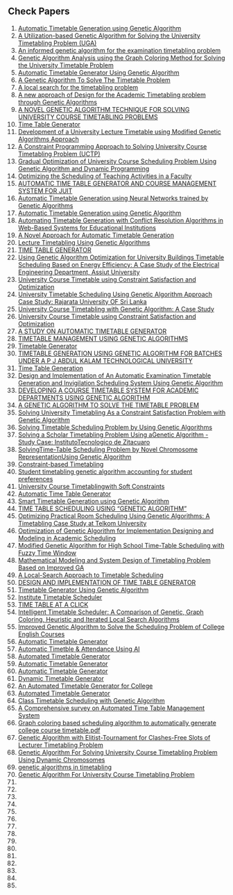 ## Check Papers

1. [Automatic Timetable Generation using Genetic Algorithm](/Documents/Papers/1.Automatic%20Timetable%20Generation%20using%20Genetic%20Algorithm.pdf)
2. [A Utilization-based Genetic Algorithm for Solving the University Timetabling Problem (UGA)](/Documents/Papers/2.A%20Utilization-based%20Genetic%20Algorithm%20for%20Solving%20the%20University%20Timetabling%20Problem%20(UGA).pdf)
3. [An informed genetic algorithm for the examination timetabling problem](/Documents/Papers/3.An%20informed%20genetic%20algorithm%20for%20the%20examination%20timetabling%20problem.pdf)
4. [Genetic Algorithm Analysis using the Graph Coloring Method for Solving the University Timetable Problem](/Documents/Papers/4.Genetic%20Algorithm%20Analysis%20using%20the%20Graph%20Coloring%20Method%20for%20Solving%20the%20%20University%20Timetable%20Problem.pdf)
5. [Automatic Timetable Generator Using Genetic Algorithm](/Documents/Papers/5.Automatic%20Timetable%20Generator%20Using%20Genetic%20%20Algorithm.pdf)
6. [A Genetic Algorithm To Solve The Timetable Problem](/Documents/Papers/6.A%20Genetic%20Algorithm%20To%20Solve%20The%20Timetable%20Problem.pdf)
7. [A local search for the timetabling problem](/Documents/Papers/7.A%20local%20search%20for%20the%20timetabling%20problem.pdf)
8. [A new approach of Design for the Academic Timetabling problem through Genetic Algorithms](/Documents/Papers/8.A%20new%20approach%20of%20Design%20for%20the%20Academic%20Timetabling%20problem%20through%20Genetic%20Algorithms.pdf)
9. [A NOVEL GENETIC ALGORITHM TECHNIQUE FOR SOLVING UNIVERSITY COURSE TIMETABLING PROBLEMS](/Documents/Papers/9.A%20NOVEL%20GENETIC%20ALGORITHM%20TECHNIQUE%20FOR%20SOLVING%20%20UNIVERSITY%20COURSE%20TIMETABLING%20PROBLEMS.pdf)
10. [Time Table Generator](/Documents/Papers/10.Time%20Table%20Generator.pdf)
11. [Development of a University Lecture Timetable using Modified Genetic Algorithms Approach](/Documents/Papers/11.Development%20of%20a%20University%20Lecture%20Timetable%20using%20%20Modified%20Genetic%20Algorithms%20Approach.pdf)
12. [A Constraint Programming Approach to Solving University Course Timetabling Problem (UCTP)](/Documents/Papers/12.A%20Constraint%20Programming%20Approach%20to%20Solving%20University%20Course%20Timetabling%20Problem%20(UCTP).pdf)
13. [Gradual Optimization of University Course Scheduling Problem Using Genetic Algorithm and Dynamic Programming](/Documents/Papers/13.Gradual%20Optimization%20of%20University%20Course%20Scheduling%20Problem%20Using%20Genetic%20Algorithm%20and%20Dynamic%20Programming.pdf)
14. [Optimizing the Scheduling of Teaching Activities in a Faculty](/Documents/Papers/14.Optimizing%20the%20Scheduling%20of%20Teaching%20Activities%20in%20a%20Faculty.pdf)
15. [AUTOMATIC TIME TABLE GENERATOR AND COURSE MANAGEMENT SYSTEM FOR JUIT](/Documents/Papers/15.AUTOMATIC%20TIME%20TABLE%20GENERATOR%20AND%20%20%20%20%20%20%20%20%20%20%20%20%20COURSE%20MANAGEMENT%20SYSTEM%20FOR%20JUIT.pdf)
16. [Automatic Timetable Generation using Neural Networks trained by Genetic Algorithms](/Documents/Papers/16.Automatic%20Timetable%20Generation%20using%20Neural%20Networks%20trained%20by%20Genetic%20Algorithms.pdf)
17. [Automatic Timetable Generation using Genetic Algorithm](/Documents/Papers/17.Automatic%20Timetable%20Generation%20using%20Genetic%20%20Algorithm.pdf)
18. [Automating Timetable Generation with Conflict Resolution Algorithms in Web-Based Systems for Educational Institutions](/Documents/Papers/18.Automating%20Timetable%20Generation%20with%20Conflict%20Resolution%20Algorithms%20in%20%20Web-Based%20Systems%20for%20Educational%20Institutions.pdf)
19. [A Novel Approach for Automatic Timetable Generation](/Documents/Papers/19.A%20Novel%20Approach%20for%20Automatic%20Timetable%20Generation.pdf)
20. [Lecture Timetabling Using Genetic Algorithms](/Documents/Papers/20.Lecture%20Timetabling%20Using%20Genetic%20Algorithms.pdf)
21. [TIME TABLE GENERATOR](/Documents/Papers/21.TIME%20TABLE%20GENERATOR.pdf)
22. [Using Genetic Algorithm Optimization for University Buildings Timetable Scheduling Based on Energy Efficiency: A Case Study of the Electrical Engineering Department, Assiut University](/Documents/Papers/22.Using%20Genetic%20Algorithm%20Optimization%20for%20University%20%20Buildings%20Timetable%20Scheduling%20Based%20on%20Energy%20%20Efficiency-A%20Case%20Study%20of%20the%20Electrical%20%20Engineering%20Department,%20Assiut%20University.pdf)
23. [University Course Timetable using Constraint Satisfaction and Optimization](/Documents/Papers/23.University%20Course%20Timetable%20using%20Constraint%20Satisfaction%20and%20Optimization.pdf)
24. [University Timetable Scheduling Using Genetic Algorithm Approach Case Study: Rajarata University OF Sri Lanka](/Documents/Papers/24.University%20Timetable%20Scheduling%20Using%20Genetic%20Algorithm%20%20Approach%20Case%20Study%20-%20Rajarata%20University%20OF%20Sri%20Lanka.pdf)
25. [University Course Timetabling with Genetic Algorithm: A Case Study](/Documents/Papers/25.University%20Course%20Timetabling%20with%20Genetic%20Algorithm%20A%20Case%20Study.pdf)
26. [University Course Timetable using Constraint Satisfaction and Optimization](/Documents/Papers/26.University%20Course%20Timetable%20using%20Constraint%20Satisfaction%20and%20Optimization.pdf)
27. [A STUDY ON AUTOMATIC TIMETABLE GENERATOR](/Documents/Papers/27.A%20STUDY%20ON%20AUTOMATIC%20TIMETABLE%20GENERATOR.pdf)
28. [TIMETABLE MANAGEMENT USING GENETIC ALGORITHMS](/Documents/Papers/28.TIMETABLE%20MANAGEMENT%20USING%20GENETIC%20ALGORITHMS.pdf)
29. [Timetable Generator](/Documents/Papers/29.Timetable%20Generator.pdf)
30. [TIMETABLE GENERATION USING GENETIC ALGORITHM FOR BATCHES UNDER A P J ABDUL KALAM TECHNOLOGICAL UNIVERSITY](/Documents/Papers/30.TIMETABLE%20GENERATION%20USING%20%20GENETIC%20ALGORITHM%20FOR%20BATCHES%20%20UNDER%20A%20P%20J%20ABDUL%20KALAM%20%20TECHNOLOGICAL%20UNIVERSITY.pdf)
31. [Time Table Generation](/Documents/Papers/31.Time%20Table%20Generation.pdf)
32. [Design and Implementation of An Automatic Examination Timetable Generation and Invigilation Scheduling System Using Genetic Algorithm](/Documents/Papers/32.Design%20and%20Implementation%20of%20An%20Automatic%20Examination%20%20Timetable%20Generation%20and%20Invigilation%20Scheduling%20System%20%20Using%20Genetic%20Algorithm.pdf)
33. [DEVELOPING A COURSE TIMETABLE SYSTEM FOR ACADEMIC DEPARTMENTS USING GENETIC ALGORITHM](/Documents/Papers/33.DEVELOPING%20A%20COURSE%20TIMETABLE%20SYSTEM%20FOR%20%20ACADEMIC%20DEPARTMENTS%20USING%20GENETIC%20%20ALGORITHM.pdf)
34. [A GENETIC ALGORITHM TO SOLVE THE TIMETABLE PROBLEM](/Documents/Papers/34.A%20GENETIC%20ALGORITHM%20TO%20SOLVE%20THE%20TIMETABLE%20PROBLEM.pdf)
35. [Solving University Timetabling As a Constraint Satisfaction Problem with Genetic Algorithm](/Documents/Papers/35.Solving%20University%20Timetabling%20As%20a%20Constraint%20%20Satisfaction%20Problem%20with%20Genetic%20Algorithm.pdf)
36. [Solving Timetable Scheduling Problem by Using Genetic Algorithms](/Documents/Papers/36.Solving%20Timetable%20Scheduling%20Problem%20by%20Using%20Genetic%20Algorithms.pdf)
37. [Solving a Scholar Timetabling Problem Using aGenetic Algorithm - Study Case: InstitutoTecnologico de Zitacuaro](/Documents/Papers/37.Solving%20a%20Scholar%20Timetabling%20Problem%20Using%20a%20Genetic%20Algorithm%20-%20Study%20Case%20-%20Instituto%20Tecnologico%20de%20Zitacuaro.pdf)
38. [SolvingTime-Table Scheduling Problem by Novel Chromosome RepresentationUsing Genetic Algorithm](/Documents/Papers/38.SolvingTime-Table%20Scheduling%20Problem%20by%20Novel%20%20Chromosome%20RepresentationUsing%20Genetic%20Algorithm.pdf)
39. [Constraint-based Timetabling](/Documents/Papers/39.Constraint-based%20Timetabling.pdf)
40. [Student timetabling genetic algorithm accounting for student preferences](/Documents/Papers/40.Student%20timetabling%20genetic%20algorithm%20accounting%20for%20student%20preferences.pdf)
41. [University Course Timetablingwith Soft Constraints](/Documents/Papers/41.University%20Course%20Timetabling%20with%20Soft%20Constraints.pdf)
42. [Automatic Time Table Generator ](/Documents/Papers/42.Automatic%20Time%20Table%20Generator%20.pdf)
43. [Smart Timetable Generation using Genetic Algorithm](/Documents/Papers/43.Smart%20Timetable%20Generation%20using%20Genetic%20Algorithm.pdf)
44. [TIME TABLE SCHEDULING USING “GENETIC ALGORITHM”](/Documents/Papers/44.TIME%20TABLE%20SCHEDULING%20USING%20“GENETIC%20%20ALGORITHM”.pdf)
45. [Optimizing Practical Room Scheduling Using Genetic Algorithms: A Timetabling Case Study at Telkom University](/Documents/Papers/45.Optimizing%20Practical%20Room%20Scheduling%20Using%20%20Genetic%20Algorithms-%20A%20Timetabling%20Case%20Study%20at%20%20Telkom%20University.pdf)
46. [Optimization of Genetic Algorithm for Implementation Designing and Modeling  in Academic Scheduling](/Documents/Papers/46.Optimization%20of%20Genetic%20Algorithm%20for%20Implementation%20%20Designing%20and%20Modeling%20%20in%20Academic%20Scheduling.pdf)
47. [Modified Genetic Algorithm for High School Time-Table Scheduling with Fuzzy Time Window](/Documents/Papers/47.Modified%20Genetic%20Algorithm%20for%20High%20School%20Time-%20Table%20Scheduling%20with%20Fuzzy%20Time%20Window.pdf)
48. [Mathematical Modeling and System Design of Timetabling Problem Based on Improved GA](/Documents/Papers/48.Mathematical%20Modeling%20and%20System%20Design%20of%20%20Timetabling%20Problem%20Based%20on%20Improved%20GA.pdf)
49. [A Local-Search Approach to Timetable Scheduling](/Documents/Papers/49.A%20Local-Search%20Approach%20to%20Timetable%20Scheduling.pdf)
50. [DESIGN AND IMPLEMENTATION OF TIME TABLE GENERATOR](/Documents/Papers/50.DESIGN%20AND%20IMPLEMENTATION%20OF%20TIME%20%20TABLE%20GENERATOR.pdf)
51. [Timetable Generator Using Genetic Algorithm](/Documents/Papers/51.Timetable%20Generator%20Using%20Genetic%20Algorithm.pdf)
52. [Institute Timetable Scheduler](/Documents/Papers/52.Institute%20Timetable%20Scheduler.pdf)
53. [TIME TABLE AT A CLICK ](/Documents/Papers/53.TIME%20TABLE%20AT%20A%20CLICK%20.pdf)
54. [Intelligent Timetable Scheduler: A Comparison of Genetic, Graph Coloring, Heuristic and Iterated Local Search Algorithms ](/Documents/Papers/54.Intelligent%20Timetable%20Scheduler%20-A%20Comparison%20%20of%20Genetic,%20Graph%20Coloring,%20Heuristic%20and%20%20Iterated%20Local%20Search%20Algorithms%20.pdf)
55. [Improved Genetic Algorithm to Solve the Scheduling Problem of College English Courses](/Documents/Papers/55.Improved%20Genetic%20Algorithm%20to%20Solve%20the%20Scheduling%20Problem%20of%20College%20English%20Courses.pdf)
56. [Automatic Timetable Generator](/Documents/Papers/56.Automatic%20Timetable%20Generator.pdf)
57. [Automatic Timetble & Attendance Using AI](/Documents/Papers/57.Automatic%20Timetble%20&%20Attendance%20Using%20AI.pdf)
58. [Automated Timetable Generator](/Documents/Papers/58.Automated%20Timetable%20Generator.pdf)
59. [Automatic Timetable Generator](/Documents/Papers/59.Automatic%20Timetable%20Generator.pdf)
60. [Automatic Timetable Generator](/Documents/Papers/60.Automatic%20Timetable%20Generator.pdf)
61. [Dynamic Timetable Generator](/Documents/Papers/61.Dynamic%20Timetable%20Generator.pdf)
62. [An Automated Timetable Generator for College](/Documents/Papers/62.An%20Automated%20Timetable%20Generator%20for%20College.pdf)
63. [Automated Timetable Generator](/Documents/Papers/63.Automated%20Timetable%20Generator.pdf)
64. [Class Timetable Scheduling with Genetic Algorithm](/Documents/Papers/64.Class%20Timetable%20Scheduling%20with%20Genetic%20Algorithm.pdf)
65. [A Comprehensive survey on Automated Time Table Management System](/Documents/Papers/65.A%20Comprehensive%20survey%20on%20Automated%20Time%20Table%20Management%20System.pdf)
66. [Graph coloring based scheduling algorithm to automatically generate college course timetable.pdf](/Documents/Papers/66.Graph%20coloring%20based%20scheduling%20algorithm%20to%20automatically%20generate%20college%20course%20timetable.pdf)
67. [Genetic Algorithm with Elitist-Tournament for Clashes-Free Slots of Lecturer Timetabling Problem](/Documents/Papers/67.Genetic%20Algorithm%20with%20Elitist-Tournament%20for%20Clashes-Free%20%20Slots%20of%20Lecturer%20Timetabling%20Problem.pdf)
68. [Genetic Algorithm For Solving University Course Timetabling Problem Using Dynamic Chromosomes](/Documents/Papers/68.Genetic%20Algorithm%20For%20Solving%20University%20Course%20%20Timetabling%20Problem%20Using%20Dynamic%20%20Chromosomes.pdf)
69. [genetic algorithms in timetabling](/Documents/Papers/69.genetic%20algorithms%20in%20timetabling.pdf)
70. [Genetic Algorithm For University Course Timetabling Problem](/Documents/Papers/70.Genetic%20Algorithm%20For%20University%20Course%20Timetabling%20Problem.pdf)
70. [](/Documents/Papers/)
71. [](/Documents/Papers/)
72. [](/Documents/Papers/)
73. [](/Documents/Papers/)
74. [](/Documents/Papers/)
75. [](/Documents/Papers/)
76. [](/Documents/Papers/)
77. [](/Documents/Papers/)
78. [](/Documents/Papers/)
79. [](/Documents/Papers/)
80. [](/Documents/Papers/)
81. [](/Documents/Papers/)
82. [](/Documents/Papers/)
83. [](/Documents/Papers/)
84. [](/Documents/Papers/)
